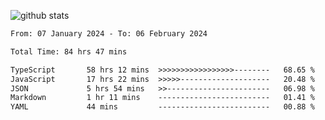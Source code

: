 
![github stats](https://github-readme-stats.vercel.app/api?username=realmahd1&show_icons=true&theme=codeSTACKr&hide_rank=true&count_private=true)

<!--START_SECTION:waka-->

```txt
From: 07 January 2024 - To: 06 February 2024

Total Time: 84 hrs 47 mins

TypeScript       58 hrs 12 mins  >>>>>>>>>>>>>>>>>--------   68.65 %
JavaScript       17 hrs 22 mins  >>>>>--------------------   20.48 %
JSON             5 hrs 54 mins   >>-----------------------   06.98 %
Markdown         1 hr 11 mins    -------------------------   01.41 %
YAML             44 mins         -------------------------   00.88 %
```

<!--END_SECTION:waka-->
